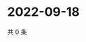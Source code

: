 # 2022-09-18

共 0 条

<!-- BEGIN WEIBO -->
<!-- 最后更新时间 Sun Sep 18 2022 12:29:59 GMT+0800 (China Standard Time) -->

<!-- END WEIBO -->

